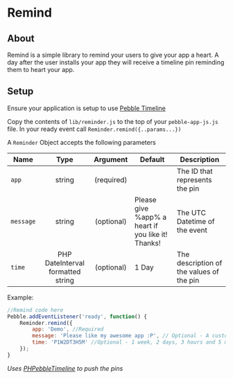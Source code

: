 # Remind

## About

Remind is a simple library to remind your users to give your app a heart. A day after the user installs your app they will receive a timeline pin reminding them to heart your app. 

##  Setup

Ensure your application is setup to use [Pebble Timeline](http://developer.getpebble.com/guides/timeline/timeline-enabling/)

Copy the contents of `lib/reminder.js` to the top of your `pebble-app-js.js` file. In your ready event call `Reminder.remind({..params...})`

A `Reminder` Object accepts the following parameters

| Name                 | Type                                 | Argument   | Default                                              | Description                                                              |
| ----                 | :----:                               | :--------: | ---------                                            | -------------                                                            |
| `app`                | string                               | (required) |                                                      | The ID that represents the pin                                           |
| `message`            | string                               | (optional) | Please give %app% a heart if you like it! Thanks!    | The UTC Datetime of the event                                            |
| `time`               | PHP DateInterval formatted string    | (optional) | 1 Day                                                | The description of the values of the pin                                 |

Example:
```js
//Remind code here
Pebble.addEventListener('ready', function() {
    Reminder.remind({
        app: 'Demo', //Required
        message: 'Please like my awesome app :P', // Optional - A custom message to send your users when reminding them
        time: 'P1W2DT3H5M' //Optional - 1 week, 2 days, 3 hours and 5 minutes
    });
}
```

_Uses [PHPebbleTimeline](https://github.com/fletchto99/phpebbletimeline) to push the pins_